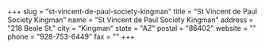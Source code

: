 +++
slug = "st-vincent-de-paul-society-kingman"
title = "St Vincent de Paul Society Kingman"
name = "St Vincent de Paul Society Kingman"
address = "218 Beale St."
city = "Kingman"
state = "AZ"
postal = "86402"
website = ""
phone = "928-753-6449"
fax = ""
+++
